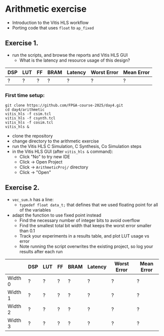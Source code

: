 # Arithmetic exercise

- Introduction to the Vitis HLS workflow
- Porting code that uses `float` to `ap_fixed`

## Exercise 1.
-  run the scripts, and browse the reports and Vitis HLS GUI
    - What is the latency and resource usage of this design?

| DSP | LUT | FF  | BRAM | Latency | Worst Error | Mean Error  |
|-----|-----|-----|------|---------|-------------|-------------|
| ?   | ?   | ?   | ?    | ?       | ?           | ?           |

### First time setup:

```
git clone https://github.com/FPGA-course-2025/day4.git
cd day4/arithmetic
vitis_hls -f csim.tcl
vitis_hls -f csynth.tcl
vitis_hls -f cosim.tcl
vitis_hls &
```


- clone the repository
- change directory to the arithmetic exercise
- run the Vitis HLS C Simulation, C Synthesis, Co Simulation steps
- in the Vitis HLS GUI (after `vitis_hls &` command):
  - Click "No" to try new IDE
  - Click -> Open Project
  - Click -> `ArithmeticProj/` directory
  - Click -> "Open"

## Exercise 2. 
- `vec_sum.h` has a line:
    - `typedef float data_t;` that defines that we used floating point for all of the variables
- adapt the function to use fixed point instead
    - Find the necessary number of integer bits to avoid overflow
    - Find the smallest total bit width that keeps the worst error smaller than 0.1
    - Track your experiments in a results table, and plot LUT usage vs error
    - Note running the script overwrites the existing project, so log your results after each run

|         | DSP | LUT | FF  | BRAM | Latency | Worst Error | Mean Error  |
|---------|-----|-----|-----|------|---------|-------------|-------------|
| Width 0 | ?   | ?   | ?   | ?    | ?       | ?           | ?           |
| Width 1 | ?   | ?   | ?   | ?    | ?       | ?           | ?           |
| Width 2 | ?   | ?   | ?   | ?    | ?       | ?           | ?           |
| Width 3 | ?   | ?   | ?   | ?    | ?       | ?           | ?           |

